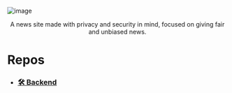 ![image](https://github.com/Ahlulhaqq/.github/assets/113275720/844f336e-04e0-461f-831e-972d4f0419c7)

 <p style="text-align: center;">A news site made with privacy and security in mind, focused on giving fair and unbiased news.</p>

# Repos 

  - ### [🛠️ Backend](https://github.com/Ahlulhaqq/Backend)
